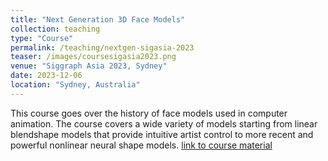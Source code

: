 ```yaml
---
title: "Next Generation 3D Face Models"
collection: teaching
type: "Course"
permalink: /teaching/nextgen-sigasia-2023
teaser: /images/coursesigasia2023.png
venue: "Siggraph Asia 2023, Sydney"
date: 2023-12-06
location: "Sydney, Australia"
---
```


This course goes over the history of face models used in computer animation. The course covers a wide variety of models starting from linear blendshape models that provide intuitive artist control to more recent and powerful nonlinear neural shape models. [link to course material](https://dl.acm.org/doi/10.1145/3610538.3614649)